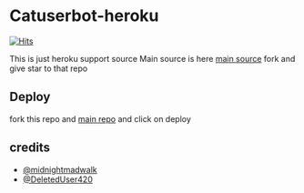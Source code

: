 # Catuserbot-heroku
[![Hits](https://hits.seeyoufarm.com/api/count/incr/badge.svg?url=https%3A%2F%2Fgithub.com%2FMr-confused%2Fnekopack&count_bg=%2379C83D&title_bg=%23555555&icon=&icon_color=%23E7E7E7&title=hits&edge_flat=false)](https://hits.seeyoufarm.com)

This is just heroku support source 
Main source is here [main source](https://github.com/Abhi2005g/catuserbot) fork and give star to that repo 

## Deploy

fork this repo and [main repo](https://github.com/Abhi2005g/catuserbot) and click on deploy


## credits
   - [@midnightmadwalk](https://t.me/midnightmadwalk)
   - [@DeletedUser420](https://t.me/DeletedUser420)
